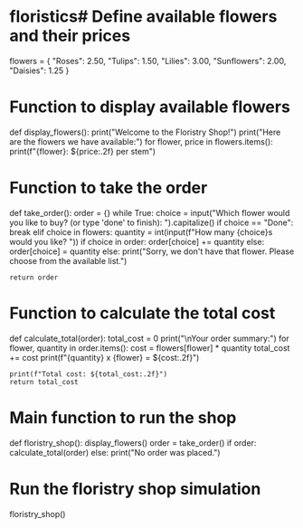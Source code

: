 # floristics# Define available flowers and their prices
flowers = {
    "Roses": 2.50,
    "Tulips": 1.50,
    "Lilies": 3.00,
    "Sunflowers": 2.00,
    "Daisies": 1.25
}

# Function to display available flowers
def display_flowers():
    print("Welcome to the Floristry Shop!")
    print("Here are the flowers we have available:")
    for flower, price in flowers.items():
        print(f"{flower}: ${price:.2f} per stem")

# Function to take the order
def take_order():
    order = {}
    while True:
        choice = input("Which flower would you like to buy? (or type 'done' to finish): ").capitalize()
        if choice == "Done":
            break
        elif choice in flowers:
            quantity = int(input(f"How many {choice}s would you like? "))
            if choice in order:
                order[choice] += quantity
            else:
                order[choice] = quantity
        else:
            print("Sorry, we don't have that flower. Please choose from the available list.")

    return order

# Function to calculate the total cost
def calculate_total(order):
    total_cost = 0
    print("\nYour order summary:")
    for flower, quantity in order.items():
        cost = flowers[flower] * quantity
        total_cost += cost
        print(f"{quantity} x {flower} = ${cost:.2f}")

    print(f"Total cost: ${total_cost:.2f}")
    return total_cost

# Main function to run the shop
def floristry_shop():
    display_flowers()
    order = take_order()
    if order:
        calculate_total(order)
    else:
        print("No order was placed.")

# Run the floristry shop simulation
floristry_shop()
